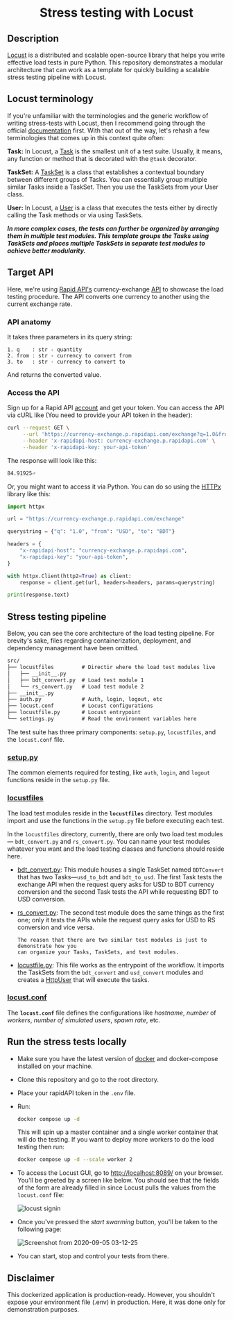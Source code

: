 <div align="center">

# Stress testing with Locust

</div>

## Description

[Locust][0] is a distributed and scalable open-source library that helps you write effective
load tests in pure Python. This repository demonstrates a modular architecture that can work
as a template for quickly building a scalable stress testing pipeline with Locust.

## Locust terminology

If you're unfamiliar with the terminologies and the generic workflow of writing stress-tests
with Locust, then I recommend going through the official [documentation][1] first. With that
out of the way, let's rehash a few terminologies that comes up in this context quite often:

**Task:** In Locust, a [Task][2] is the smallest unit of a test suite. Usually, it means,
any function or method that is decorated with the `@task` decorator.

**TaskSet:** A [TaskSet][3] is a class that establishes a contextual boundary between
different groups of Tasks. You can essentially group multiple similar Tasks inside a
TaskSet. Then you use the TaskSets from your User class.

**User:** In Locust, a [User][4] is a class that executes the tests either by directly
calling the Task methods or via using TaskSets.

**_In more complex cases, the tests can further be organized by arranging them in multiple
test modules. This template groups the Tasks using TaskSets and places multiple TaskSets in
separate test modules to achieve better modularity._**

## Target API

Here, we're using [Rapid API's][5] currency-exchange [API][6] to showcase the load testing
procedure. The API converts one currency to another using the current exchange rate.

### API anatomy

It takes three parameters in its query string:

```
1. q    : str - quantity
2. from : str - currency to convert from
3. to   : str - currency to convert to
```

And returns the converted value.

### Access the API

Sign up for a Rapid API [account][7] and get your token. You can access the API via cURL
like (You need to provide your API token in the header):

```sh
curl --request GET \
     --url 'https://currency-exchange.p.rapidapi.com/exchange?q=1.0&from=USD&to=BDT' \
     --header 'x-rapidapi-host: currency-exchange.p.rapidapi.com' \
     --header 'x-rapidapi-key: your-api-token'
```

The response will look like this:

```txt
84.91925⏎
```

Or, you might want to access it via Python. You can do so using the [HTTPx][8] library like
this:

```python
import httpx

url = "https://currency-exchange.p.rapidapi.com/exchange"

querystring = {"q": "1.0", "from": "USD", "to": "BDT"}

headers = {
    "x-rapidapi-host": "currency-exchange.p.rapidapi.com",
    "x-rapidapi-key": "your-api-token",
}

with httpx.Client(http2=True) as client:
    response = client.get(url, headers=headers, params=querystring)

print(response.text)
```

## Stress testing pipeline

Below, you can see the core architecture of the load testing pipeline. For brevity's sake,
files regarding containerization, deployment, and dependency management have been omitted.

```txt
src/
├── locustfiles         # Directir where the load test modules live
│   ├── __init__.py
│   ├── bdt_convert.py  # Load test module 1
│   └── rs_convert.py   # Load test module 2
├── __init__.py
├── auth.py             # Auth, login, logout, etc
├── locust.conf         # Locust configurations
├── locustfile.py       # Locust entrypoint
└── settings.py         # Read the environment variables here
```

The test suite has three primary components: `setup.py`, `locustfiles`, and the
`locust.conf` file.

### [setup.py](src/setup.py)

The common elements required for testing, like `auth`, `login`, and `logout` functions
reside in the `setup.py` file.

### [locustfiles](src/locustfiles/)

The load test modules reside in the **`locustfiles`** directory. Test modules import and use
the functions in the `setup.py` file before executing each test.

In the `locustfiles` directory, currently, there are only two load test modules—
`bdt_convert.py` and `rs_convert.py`. You can name your test modules whatever you want and
the load testing classes and functions should reside here.

-   [bdt_convert.py](src/locustfiles/bdt_convert.py): This module houses a single TaskSet
    named `BDTConvert` that has two Tasks—`usd_to_bdt` and `bdt_to_usd`. The first Task
    tests the exchange API when the request query asks for USD to BDT currency conversion
    and the second Task tests the API while requesting BDT to USD conversion.

-   [rs_convert.py](src/locustfiles/rs_convert.py): The second test module does the same
    things as the first one; only it tests the APIs while the request query asks for USD to
    RS conversion and vice versa.

        The reason that there are two similar test modules is just to demonstrate how you
        can organize your Tasks, TaskSets, and test modules.

-   [locustfile.py](src/locustfile.py): This file works as the entrypoint of the workflow.
    It imports the TaskSets from the `bdt_convert` and `usd_convert` modules and creates a
    [HttpUser][9] that will execute the tasks.

### [locust.conf](src/locust.conf)

The **`locust.conf`** file defines the configurations like _hostname_, _number_ of
_workers_, _number of simulated users_, _spawn rate_, etc.

## Run the stress tests locally

-   Make sure you have the latest version of [docker][10] and docker-compose installed on
    your machine.

-   Clone this repository and go to the root directory.

-   Place your rapidAPI token in the `.env` file.

-   Run:

    ```sh
    docker compose up -d
    ```

    This will spin up a master container and a single worker container that will do the
    testing. If you want to deploy more workers to do the load testing then run:

    ```sh
    docker compose up -d --scale worker 2
    ```

-   To access the Locust GUI, go to [http://localhost:8089/][11] on your browser. You'll be
    greeted by a screen like below. You should see that the fields of the form are already
    filled in since Locust pulls the values from the `locust.conf` file:

    ![locust signin][12]

-   Once you've pressed the _start swarming_ button, you'll be taken to the following page:

    ![Screenshot from 2020-09-05 03-12-25][13]

-   You can start, stop and control your tests from there.

## Disclaimer

This dockerized application is production-ready. However, you shouldn't expose your
environment file (.env) in production. Here, it was done only for demonstration purposes.

[0]: https://locust.io/
[1]: https://docs.locust.io/en/stable/
[2]: https://docs.locust.io/en/stable/writing-a-locustfile.html#tasks
[3]: https://docs.locust.io/en/stable/writing-a-locustfile.html#tasksets
[4]: https://docs.locust.io/en/stable/writing-a-locustfile.html#user-class
[5]: https://rapidapi.com/
[6]: https://rapidapi.com/fyhao/api/currency-exchange
[7]: https://rapidapi.com/signup
[8]: https://github.com/encode/httpx
[9]: https://docs.locust.io/en/stable/writing-a-locustfile.html#making-http-requests
[10]: https://www.docker.com/
[11]: http://localhost:8089/
[12]:
    https://user-images.githubusercontent.com/30027932/92285103-51988580-ef25-11ea-9155-c9d3f5dcaf42.png
[13]:
    https://user-images.githubusercontent.com/30027932/92285284-b94ed080-ef25-11ea-9f91-3f972fd844f1.png
